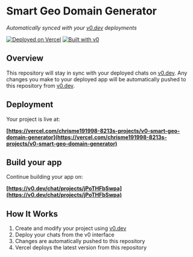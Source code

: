 # Smart Geo Domain Generator

*Automatically synced with your [v0.dev](https://v0.dev) deployments*

[![Deployed on Vercel](https://img.shields.io/badge/Deployed%20on-Vercel-black?style=for-the-badge&logo=vercel)](https://vercel.com/chrisme191998-8213s-projects/v0-smart-geo-domain-generator)
[![Built with v0](https://img.shields.io/badge/Built%20with-v0.dev-black?style=for-the-badge)](https://v0.dev/chat/projects/jPoTHFbSwpa)

## Overview

This repository will stay in sync with your deployed chats on [v0.dev](https://v0.dev).
Any changes you make to your deployed app will be automatically pushed to this repository from [v0.dev](https://v0.dev).

## Deployment

Your project is live at:

**[https://vercel.com/chrisme191998-8213s-projects/v0-smart-geo-domain-generator](https://vercel.com/chrisme191998-8213s-projects/v0-smart-geo-domain-generator)**

## Build your app

Continue building your app on:

**[https://v0.dev/chat/projects/jPoTHFbSwpa](https://v0.dev/chat/projects/jPoTHFbSwpa)**

## How It Works

1. Create and modify your project using [v0.dev](https://v0.dev)
2. Deploy your chats from the v0 interface
3. Changes are automatically pushed to this repository
4. Vercel deploys the latest version from this repository